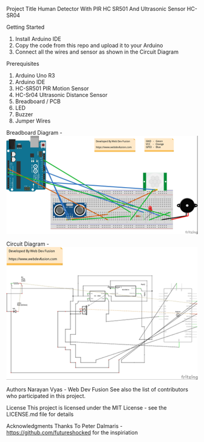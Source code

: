 Project Title
Human Detector With PIR HC SR501 And Ultrasonic Sensor HC-SR04

Getting Started
1. Install Arduino IDE
2. Copy the code from this repo and upload it to your Arduino
3. Connect all the wires and sensor as shown in the Circuit Diagram

Prerequisites
1. Arduino Uno R3
2. Arduino IDE
3. HC-SR501 PIR Motion Sensor
4. HC-Sr04 Ultrasonic Distance Sensor
5. Breadboard / PCB
6. LED
7. Buzzer
8. Jumper Wires

Breadboard Diagram -
![Breadboard Diagram](https://github.com/narayanvyas/Human-Detector-With-PIR-HC-SR501-And-Ultrasonic-Sensor-HC-SR04/blob/master/Breadboard%20Diagram.jpeg)

Circuit Diagram -
![Circuit Diagram](https://github.com/narayanvyas/Human-Detector-With-PIR-HC-SR501-And-Ultrasonic-Sensor-HC-SR04/blob/master/Circuit%20Diagram.jpeg)

Authors
Narayan Vyas - Web Dev Fusion
See also the list of contributors who participated in this project.

License
This project is licensed under the MIT License - see the LICENSE.md file for details

Acknowledgments
Thanks To Peter Dalmaris -  https://github.com/futureshocked for the inspiriation
